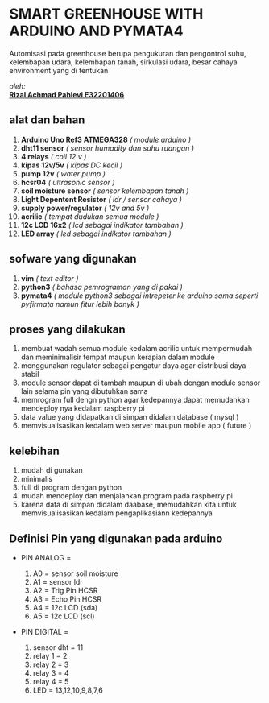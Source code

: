 # SMART GREENHOUSE WITH ARDUINO AND PYMATA4

Automisasi pada greenhouse berupa pengukuran dan pengontrol suhu, kelembapan udara, kelembapan tanah, sirkulasi udara, besar cahaya environment yang di tentukan

_oleh:_  
**[Rizal Achmad Pahlevi E32201406](https://github.com/RizalAchp)**

## alat dan bahan

1. **Arduino Uno Ref3 ATMEGA328** _( module arduino )_
2. **dht11 sensor** _( sensor humadity dan suhu ruangan )_
3. **4 relays** _( coil 12 v )_
4. **kipas 12v/5v** _( kipas DC kecil )_
5. **pump 12v** _( water pump )_
6. **hcsr04** _( ultrasonic sensor )_
7. **soil moisture sensor** _( sensor kelembapan tanah )_
8. **Light Depentent Resistor** _( ldr / sensor cahaya )_
9. **supply power/regulator** _( 12v and 5v )_
10. **acrilic** _( tempat dudukan semua module )_
11. **12c LCD 16x2** _( lcd sebagai indikator tambahan )_
12. **LED array** _( led sebagai indikator tambahan )_

## sofware yang digunakan

1. **vim** _( text editor )_
2. **python3** _( bahasa pemrograman yang di pakai )_
3. **pymata4** _( module python3 sebagai intrepeter ke arduino
   sama seperti pyfirmata namun fitur lebih banyk )_

## proses yang dilakukan

1. membuat wadah semua module kedalam acrilic untuk mempermudah dan meminimalisir tempat maupun kerapian dalam module
2. menggunakan regulator sebagai pengatur daya agar distribusi daya stabil
3. module sensor dapat di tambah maupun di ubah dengan module sensor lain selama pin yang dibutuhkan sama
4. memrogram full dengn python agar kedepannya dapat memudahkan mendeploy nya kedalam raspberry pi
5. data value yang didapatkan di simpan didalam database ( mysql )
6. memvisualisasikan kedalam web server maupun mobile app ( future )

## kelebihan

1. mudah di gunakan
2. minimalis
3. full di program dengan python
4. mudah mendeploy dan menjalankan program pada raspberry pi
5. karena data di simpan didalam daabase, memudahkan kita untuk memvisualisasikan kedalam pengaplikasiann kedepannya

## Definisi Pin yang digunakan pada arduino

- PIN ANALOG =

  1. A0 = sensor soil moisture
  2. A1 = sensor ldr
  3. A2 = Trig Pin HCSR
  4. A3 = Echo Pin HCSR
  5. A4 = 12c LCD (sda)
  6. A5 = 12c LCD (scl)

- PIN DIGITAL =

  1. sensor dht = 11
  2. relay 1 = 2
  3. relay 2 = 3
  4. relay 3 = 4
  5. relay 4 = 5
  6. LED = 13,12,10,9,8,7,6
